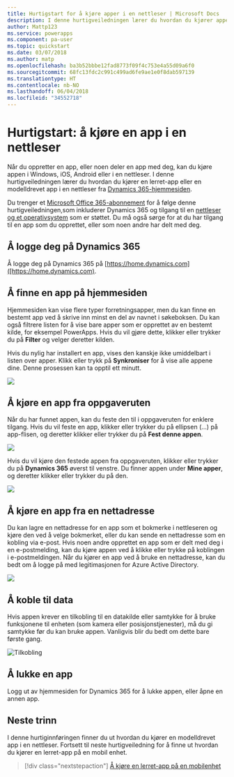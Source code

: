 ```yaml
---
title: Hurtigstart for å kjøre apper i en nettleser | Microsoft Docs
description: I denne hurtigveiledningen lærer du hvordan du kjører apper i en nettleser
author: Mattp123
ms.service: powerapps
ms.component: pa-user
ms.topic: quickstart
ms.date: 03/07/2018
ms.author: matp
ms.openlocfilehash: ba3b52bbbe12fad8773f09f4c753e4a55d09a6f0
ms.sourcegitcommit: 68fc13fdc2c991c499ad6fe9ae1e0f8dab597139
ms.translationtype: HT
ms.contentlocale: nb-NO
ms.lasthandoff: 06/04/2018
ms.locfileid: "34552718"
---
```

# <a name="quickstart-run-an-app-in-a-web-browser"></a>Hurtigstart: å kjøre en app i en nettleser
Når du oppretter en app, eller noen deler en app med deg, kan du kjøre appen i Windows, iOS, Android eller i en nettleser. I denne hurtigveiledningen lærer du hvordan du kjører en lerret-app eller en modelldrevet app i en nettleser fra [Dynamics 365-hjemmesiden](https://home.dynamics.com).

Du trenger et [Microsoft Office 365-abonnement](https://signup.microsoft.com/Signup?OfferId=467eab54-127b-42d3-b046-3844b860bebf&dl=O365_BUSINESS_PREMIUM&ali=1) for å følge denne hurtigveiledningen,som inkluderer Dynamics 365 og tilgang til en [nettleser og et operativsystem](../maker/canvas-apps/limits-and-config.md) som er støttet. Du må også sørge for at du har tilgang til en app som du opprettet, eller som noen andre har delt med deg.

## <a name="sign-in-to-dynamics-365"></a>Å logge deg på Dynamics 365
Å logge deg på Dynamics 365 på [https://home.dynamics.com]([https://home.dynamics.com).

## <a name="find-an-app-on-the-home-page"></a>Å finne en app på hjemmesiden
Hjemmesiden kan vise flere typer forretningsapper, men du kan finne en bestemt app ved å skrive inn minst en del av navnet i søkeboksen. Du kan også filtrere listen for å vise bare apper som er opprettet av en bestemt kilde, for eksempel PowerApps. Hvis du vil gjøre dette, klikker eller trykker du på **Filter** og velger deretter kilden.

Hvis du nylig har installert en app, vises den kanskje ikke umiddelbart i listen over apper. Klikk eller trykk på **Synkroniser** for å vise alle appene dine. Denne prosessen kan ta opptil ett minutt.

![](./media/run-app-browser/dynamics-365-home.png)

## <a name="run-an-app-from-the-task-pane"></a>Å kjøre en app fra oppgaveruten
Når du har funnet appen, kan du feste den til i oppgaveruten for enklere tilgang. Hvis du vil feste en app, klikker eller trykker du på ellipsen (...) på app-flisen, og deretter klikker eller trykker du på **Fest denne appen**.

![](./media/run-app-browser/homepage-pin.png)

Hvis du vil kjøre den festede appen fra oppgaveruten, klikker eller trykker du på **Dynamics 365** øverst til venstre. Du finner appen under **Mine apper**, og deretter klikker eller trykker du på den.

![](./media/run-app-browser/taskpane.png)

## <a name="run-an-app-from-a-url"></a>Å kjøre en app fra en nettadresse
Du kan lagre en nettadresse for en app som et bokmerke i nettleseren og kjøre den ved å velge bokmerket, eller du kan sende en nettadresse som en kobling via e-post. Hvis noen andre opprettet en app som er delt med deg i en e-postmelding, kan du kjøre appen ved å klikke eller trykke på koblingen i e-postmeldingen. Når du kjører en app ved å bruke en nettadresse, kan du bedt om å logge på med legitimasjonen for Azure Active Directory.

![](./media/run-app-browser/web-login.png)

## <a name="connect-to-data"></a>Å koble til data
Hvis appen krever en tilkobling til en datakilde eller samtykke for å bruke funksjonene til enheten (som kamera eller posisjonstjenester), må du gi samtykke før du kan bruke appen. Vanligvis blir du bedt om dette bare første gang.

![Tilkobling](./media/run-app-browser/app-connection.png)

## <a name="close-an-app"></a>Å lukke en app
Logg ut av hjemmesiden for Dynamics 365 for å lukke appen, eller åpne en annen app.

## <a name="next-steps"></a>Neste trinn
I denne hurtiginnføringen finner du ut hvordan du kjører en modelldrevet app i en nettleser. Fortsett til neste hurtigveiledning for å finne ut hvordan du kjører en lerret-app på en mobil enhet.

> [!div class="nextstepaction"]
> [Å kjøre en lerret-app på en mobilenhet](run-app-client.md)
